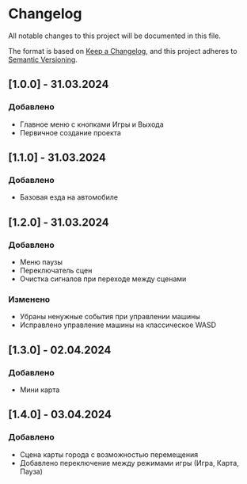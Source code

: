 # Changelog

All notable changes to this project will be documented in this file.

The format is based on [Keep a Changelog](https://keepachangelog.com/en/1.1.0/),
and this project adheres to [Semantic Versioning](https://semver.org/spec/v2.0.0.html).

## [1.0.0] - 31.03.2024

### Добавлено

- Главное меню с кнопками Игры и Выхода
- Первичное создание проекта

## [1.1.0] - 31.03.2024

### Добавлено

- Базовая езда на автомобиле

## [1.2.0] - 31.03.2024

### Добавлено

- Меню паузы
- Переключатель сцен
- Очистка сигналов при переходе между сценами

### Изменено

- Убраны ненужные события при управлении машины
- Исправлено управление машины на классическое WASD

## [1.3.0] - 02.04.2024

### Добавлено

- Мини карта

## [1.4.0] - 03.04.2024

### Добавлено

- Сцена карты города с возможностью перемещения
- Добавлено переключение между режимами игры (Игра, Карта, Пауза)
